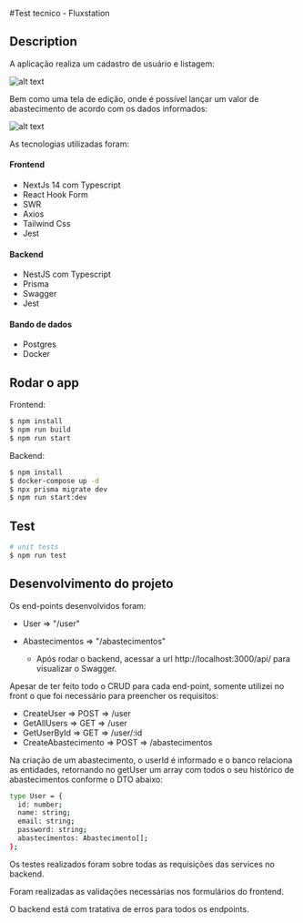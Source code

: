 #Test tecnico - Fluxstation

## Description

A aplicação realiza um cadastro de usuário e listagem:

![alt text](https://i.imgur.com/vCr3cng.png)

Bem como uma tela de edição, onde é possível lançar um valor de abastecimento de acordo com os dados informados:

![alt text](https://i.imgur.com/RKRqSid.png)

As tecnologias utilizadas foram:

#### Frontend
  - NextJs 14 com Typescript
  - React Hook Form
  - SWR
  - Axios
  - Tailwind Css
  - Jest

#### Backend
  - NestJS com Typescript
  - Prisma
  - Swagger
  - Jest

#### Bando de dados
  - Postgres
  - Docker

## Rodar o app

Frontend:
```bash
$ npm install
$ npm run build
$ npm run start
```

Backend:
```bash
$ npm install
$ docker-compose up -d
$ npx prisma migrate dev
$ npm run start:dev
```

## Test

```bash
# unit tests
$ npm run test
```

## Desenvolvimento do projeto

Os end-points desenvolvidos foram:

  - User => "/user"
  - Abastecimentos => "/abastecimentos"

    * Após rodar o backend, acessar a url http://localhost:3000/api/ para visualizar o Swagger.

Apesar de ter feito todo o CRUD para cada end-point, somente utilizei no front o que foi necessário para preencher os requisitos:

  - CreateUser => POST => /user
  - GetAllUsers => GET => /user
  - GetUserById => GET => /user/:id
  - CreateAbastecimento => POST => /abastecimentos

Na criação de um abastecimento, o userId é informado e o banco relaciona as entidades, retornando no getUser um array com todos o seu histórico de abastecimentos conforme o DTO abaixo:

```bash
type User = {
  id: number;
  name: string;
  email: string;
  password: string;
  abastecimentos: Abastecimento[];
};
```

Os testes realizados foram sobre todas as requisições das services no backend.

Foram realizadas as validações necessárias nos formulários do frontend.

O backend está com tratativa de erros para todos os endpoints.

